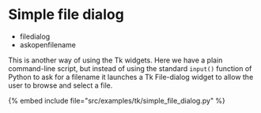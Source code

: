# Simple file dialog

* filedialog
* askopenfilename


This is another way of using the Tk widgets. Here we have a plain command-line script, but instead of using the
standard `input()` function of Python to ask for a filename it launches a Tk File-dialog widget to allow the user to browse
and select a file.


{% embed include file="src/examples/tk/simple_file_dialog.py" %}



